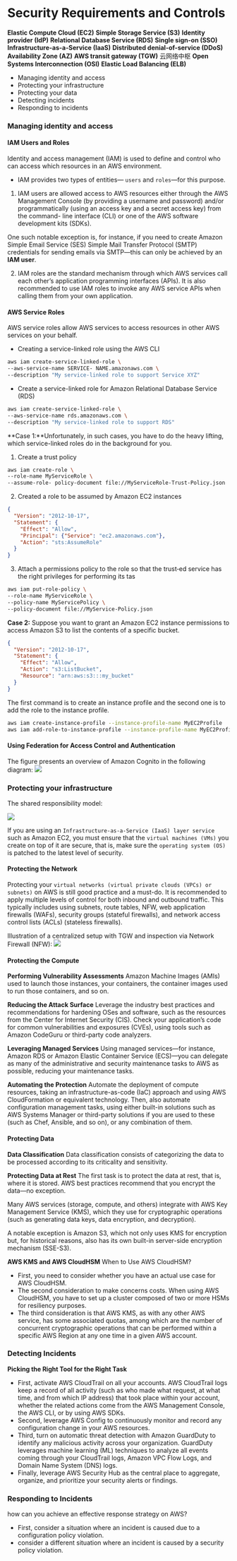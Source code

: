 # Security Requirements and Controls

**Elastic Compute Cloud (EC2)**
**Simple Storage Service (S3)**
**Identity provider (IdP)**
**Relational Database Service (RDS)**
**Single sign-on (SSO)**
**Infrastructure-as-a-Service (IaaS)**
**Distributed denial-of-service (DDoS)**
**Availability Zone (AZ)**
**AWS transit gateway (TGW)** 云网络中枢
**Open Systems Interconnection (OSI)**
**Elastic Load Balancing (ELB)**

- Managing identity and access
- Protecting your infrastructure
- Protecting your data
- Detecting incidents
- Responding to incidents

### Managing identity and access

#### IAM Users and Roles
Identity and access management (IAM) is used to define and control who can access which resources in an AWS environment.

- IAM provides two types of entities— `users` and `roles`—for this purpose. 

1. IAM users are allowed access to AWS resources either through the AWS Management Console (by providing a username and password) and/or programmatically (using an access key and a secret access key) from the command- line interface (CLI) or one of the AWS software development kits (SDKs).

One such notable exception is, for instance, if you need to create Amazon Simple Email Service (SES) Simple Mail Transfer Protocol (SMTP) credentials for sending emails via SMTP—this can only be achieved by an **IAM user**.

2. IAM roles are the standard mechanism through which AWS services call each other’s application programming interfaces (APIs). It is also recommended to use IAM roles to invoke any AWS service APIs when calling them from your own application.

#### AWS Service Roles
AWS service roles allow AWS services to access resources in other AWS services on your behalf.

- Creating a service-linked role using the AWS CLI

```bash
aws iam create-service-linked-role \
--aws-service-name SERVICE- NAME.amazonaws.com \
--description "My service-linked role to support Service XYZ"
```

- Create a service-linked role for Amazon Relational Database Service (RDS)

```bash
aws iam create-service-linked-role \
--aws-service-name rds.amazonaws.com \
--description "My service-linked role to support RDS"
```

**Case 1:**Unfortunately, in such cases, you have to do the heavy lifting, which service-linked roles do in the background for you. 
1. Create a trust policy

```bash
aws iam create-role \
--role-name MyServiceRole \
--assume-role- policy-document file://MyServiceRole-Trust-Policy.json
```

2. Created a role to be assumed by Amazon EC2 instances

```json
{
  "Version": "2012-10-17",
  "Statement": {
    "Effect": "Allow",
    "Principal": {"Service": "ec2.amazonaws.com"},
    "Action": "sts:AssumeRole"
  }
}
```
3. Attach a permissions policy to the role so that the trust‐ed service has the right privileges for performing its tas

```bash 
aws iam put-role-policy \
--role-name MyServiceRole \
--policy-name MyServicePolicy \
--policy-document file://MyService-Policy.json
```

**Case 2:** Suppose you want to grant an Amazon EC2 instance permissions to access Amazon S3 to list the contents of a specific bucket.

```json
{
  "Version": "2012-10-17",
  "Statement": {
    "Effect": "Allow",
    "Action": "s3:ListBucket",
    "Resource": "arn:aws:s3:::my_bucket"
  }
}
```

The first command is to create an instance profile and the second one is to add the role to the instance profile.

```bash
aws iam create-instance-profile --instance-profile-name MyEC2Profile
aws iam add-role-to-instance-profile --instance-profile-name MyEC2Profile --role-name MyServiceRole  
```

#### Using Federation for Access Control and Authentication

The figure presents an overview of Amazon Cognito in the following diagram:
![](./images/01.png)


### Protecting your infrastructure

The shared responsibility model:

![](./images/02.png)

If you are using an `Infrastructure-as-a-Service (IaaS) layer service` such as Amazon EC2, you must ensure that the `virtual machines (VMs)` you create on top of it are secure, that is, make sure the `operating system (OS)` is patched to the latest level of security.

#### Protecting the Network
Protecting your `virtual networks (virtual private clouds (VPCs) or subnets)` on AWS is still good practice and a must-do. It is recommended to apply multiple levels of control for both inbound and outbound traffic. This typically includes using subnets, route tables, NFW, web application firewalls (WAFs), security groups (stateful firewalls), and network access control lists (ACLs) (stateless firewalls).

Illustration of a centralized setup with TGW and inspection via Network Firewall (NFW):
![](./images/03.png)

#### Protecting the Compute

**Performing Vulnerability Assessments**
Amazon Machine Images (AMIs) used to launch those instances, your containers, the container images used to run those containers, and so on.

**Reducing the Attack Surface**
Leverage the industry best practices and recommendations for hardening OSes and software, such as the resources from the Center for Internet Security (CIS).
Check your application’s code for common vulnerabilities and exposures (CVEs), using tools such as Amazon CodeGuru or third-party code analyzers.

**Leveraging Managed Services**
Using managed services—for instance, Amazon RDS or Amazon Elastic Container Service (ECS)—you can delegate as many of the administrative and security maintenance tasks to AWS as possible, reducing your maintenance tasks.

**Automating the Protection**
Automate the deployment of compute resources, taking an infrastructure-as-code (IaC) approach and using AWS CloudFormation or equivalent technology. Then, also automate configuration management tasks, using either built-in solutions such as AWS Systems Manager or third-party solutions if you are used to these (such as Chef, Ansible, and so on), or any combination of them.

#### Protecting Data
**Data Classification**
Data classification consists of categorizing the data to be processed according to its criticality and sensitivity.

**Protecting Data at Rest**
The first task is to protect the data at rest, that is, where it is stored. AWS best practices recommend that you encrypt the data—no exception.

Many AWS services (storage, compute, and others) integrate with AWS Key Management Service (KMS), which they use for cryptographic operations (such as generating data keys, data encryption, and decryption).

A notable exception is Amazon S3, which not only uses KMS for encryption but, for historical reasons, also has its own built-in server-side encryption mechanism (SSE-S3).


**AWS KMS and AWS CloudHSM**
When to Use AWS CloudHSM? 
- First, you need to consider whether you have an actual use case for AWS CloudHSM.
- The second consideration to make concerns costs. When using AWS CloudHSM, you have to set up a cluster composed of two or more HSMs for resiliency purposes. 
- The third consideration is that AWS KMS, as with any other AWS service, has some associated quotas, among which are the number of concurrent cryptographic operations that can be performed within a specific AWS Region at any one time in a given AWS account.


### Detecting Incidents

**Picking the Right Tool for the Right Task**
- First, activate AWS CloudTrail on all your accounts. AWS CloudTrail logs keep a record of all activity (such as who made what request, at what time, and from which IP address) that took place within your account, whether the related actions come from the AWS Management Console, the AWS CLI, or by using AWS SDKs.
- Second, leverage AWS Config to continuously monitor and record any configuration change in your AWS resources.
- Third, turn on automatic threat detection with Amazon GuardDuty to identify any malicious activity across your organization. GuardDuty leverages machine learning (ML) techniques to analyze all events coming through your CloudTrail logs, Amazon VPC Flow Logs, and Domain Name System (DNS) logs.
- Finally, leverage AWS Security Hub as the central place to aggregate, organize, and prioritize your security alerts or findings.


### Responding to Incidents

how can you achieve an effective response strategy on AWS?
- First, consider a situation where an incident is caused due to a configuration policy violation.
- consider a different situation where an incident is caused by a security policy violation.